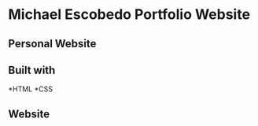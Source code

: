 # Michael Escobedo Portfolio Website

## Personal Website

## Built with 
*HTML
*CSS

## Website 


##


